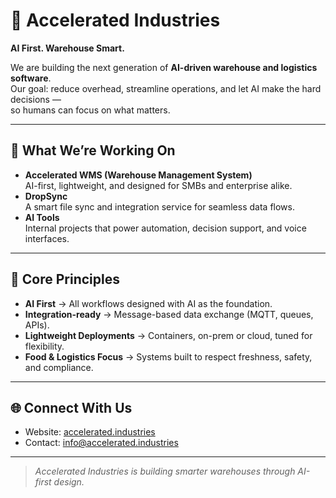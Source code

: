 # 🚀 Accelerated Industries

**AI First. Warehouse Smart.**

We are building the next generation of **AI-driven warehouse and logistics software**.  
Our goal: reduce overhead, streamline operations, and let AI make the hard decisions —  
so humans can focus on what matters.

---

## 🌟 What We’re Working On
- **Accelerated WMS (Warehouse Management System)**  
  AI-first, lightweight, and designed for SMBs and enterprise alike.
- **DropSync**  
  A smart file sync and integration service for seamless data flows.
- **AI Tools**  
  Internal projects that power automation, decision support, and voice interfaces.

---

## 🧩 Core Principles
- **AI First** → All workflows designed with AI as the foundation.  
- **Integration-ready** → Message-based data exchange (MQTT, queues, APIs).  
- **Lightweight Deployments** → Containers, on-prem or cloud, tuned for flexibility.  
- **Food & Logistics Focus** → Systems built to respect freshness, safety, and compliance.

---

## 🌐 Connect With Us
- Website: [accelerated.industries](https://accelerated.industries)  
- Contact: [info@accelerated.industries](mailto:info@accelerated.industries)  

---

> *Accelerated Industries is building smarter warehouses through AI-first design.*
